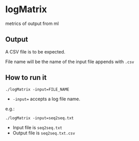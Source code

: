 # logMatrix
metrics of output from ml

## Output

A CSV file is to be expected.

File name will be the name of the input file appends with `.csv`

## How to run it

```shell script
./logMatrix -input=FILE_NAME
```

- `-input=` accepts a log file name.

e.g.:


```shell script
./logMatrix -input=seq2seq.txt
```

- Input file is `seq2seq.txt`
- Output file is `seq2seq.txt.csv`